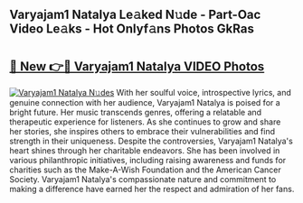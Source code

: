 ## Varyajam1 Natalya Le𝚊ked N𝚞de - Part-Oac Video Le𝚊ks - Hot Onlyf𝚊ns Photos GkRas

# <h2><a href="http://ac15493.deff.icu/?id=Varyajam1+Natalya">🔗 New 👉🔴 Varyajam1 Natalya VIDEO Photos</a></h2>

[![Varyajam1 Natalya N𝚞des](https://i.imgur.com/rIISA9y.gif)](http://ac15493.deff.icu/?id=Varyajam1+Natalya)
With her soulful voice, introspective lyrics, and genuine connection with her audience, Varyajam1 Natalya is poised for a bright future. Her music transcends genres, offering a relatable and therapeutic experience for listeners. As she continues to grow and share her stories, she inspires others to embrace their vulnerabilities and find strength in their uniqueness. Despite the controversies, Varyajam1 Natalya's heart shines through her charitable endeavors. She has been involved in various philanthropic initiatives, including raising awareness and funds for charities such as the Make-A-Wish Foundation and the American Cancer Society. Varyajam1 Natalya's compassionate nature and commitment to making a difference have earned her the respect and admiration of her fans.
